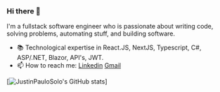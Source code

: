 ### Hi there 👋

I'm a fullstack software engineer who is passionate about writing code, solving problems, automating stuff, and building software.

- 📚 Technological expertise in React.JS, NextJS, Typescript, C#, ASP/.NET, Blazor, API's, JWT.
- 📫 How to reach me: [Linkedin](https://www.linkedin.com/in/justinpaulosolo) [Gmail](mailto:justinpaulosolo@gmail.com)

[![JustinPauloSolo's GitHub stats](https://github-readme-stats.vercel.app/api?username=justinpaulosolo&hide=stars,commits,prs,issues,contribs)]
